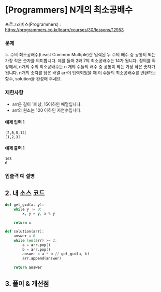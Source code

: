 # [Programmers] N개의 최소공배수

프로그래머스(Programmers) :  https://programmers.co.kr/learn/courses/30/lessons/12953

### 문제

두 수의 최소공배수(Least Common Multiple)란 입력된 두 수의 배수 중 공통이 되는 가장 작은 숫자를 의미합니다. 예를 들어 2와 7의 최소공배수는 14가 됩니다. 정의를 확장해서, n개의 수의 최소공배수는 n 개의 수들의 배수 중 공통이 되는 가장 작은 숫자가 됩니다. n개의 숫자를 담은 배열 arr이 입력되었을 때 이 수들의 최소공배수를 반환하는 함수, solution을 완성해 주세요.

### 제한사항

- arr은 길이 1이상, 15이하인 배열입니다.
- arr의 원소는 100 이하인 자연수입니다.

#### 예제 입력 1

```  
[2,6,8,14]
[1,2,3]
```  

#### 예제 출력 1

```  
168
6
```  

### 입출력 예 설명

## 2. 내 소스 코드

```python  
def get_gcd(x, y):
    while y != 0:
        x, y = y, x % y
        
    return x

def solution(arr):
    answer = 0
    while len(arr) >= 2:
        a = arr.pop()
        b = arr.pop()
        answer = a * b // get_gcd(a, b)
        arr.append(answer)
        
    return answer
```  



## 3. 풀이 & 개선점